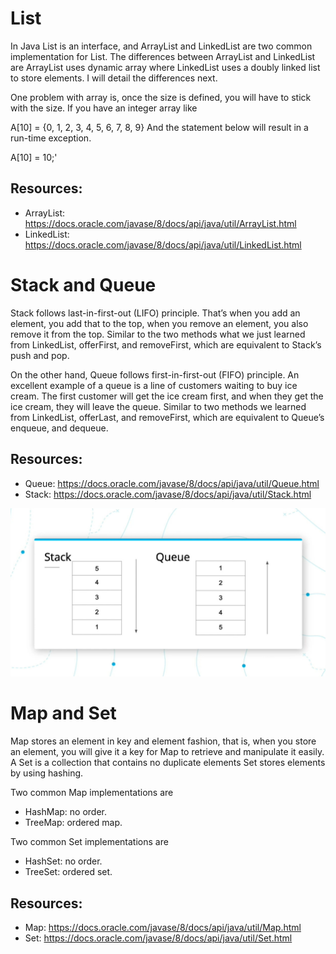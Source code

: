 # List
In Java List is an interface, and ArrayList and LinkedList are two common implementation for List. The differences between ArrayList and LinkedList 
are ArrayList uses dynamic array where LinkedList uses a doubly linked list to store elements. I will detail the differences next.

One problem with array is, once the size is defined, you will have to stick with the size. If you have an integer array like

A[10] = {0, 1, 2, 3, 4, 5, 6, 7, 8, 9} 
And the statement below will result in a run-time exception.

A[10] = 10;'


## Resources:
* ArrayList: https://docs.oracle.com/javase/8/docs/api/java/util/ArrayList.html
* LinkedList: https://docs.oracle.com/javase/8/docs/api/java/util/LinkedList.html



# Stack and Queue
Stack follows last-in-first-out (LIFO) principle. That’s when you add an element, you add that to the top, when you remove an element, 
you also remove it from the top. Similar to the two methods what we just learned from LinkedList, offerFirst, and removeFirst, which are 
equivalent to Stack’s push and pop.

On the other hand, Queue follows first-in-first-out (FIFO) principle. An excellent example of a queue is a line of customers waiting to 
buy ice cream. The first customer will get the ice cream first, and when they get the ice cream, they will leave the queue. Similar to 
two methods we learned from LinkedList, offerLast, and removeFirst, which are equivalent to Queue’s enqueue, and dequeue.


## Resources:
* Queue: https://docs.oracle.com/javase/8/docs/api/java/util/Queue.html
* Stack: https://docs.oracle.com/javase/8/docs/api/java/util/Stack.html


<p align="center">
  <img src="https://github.com/iamAkolab/udacity_javadev_nanodegree/blob/main/part2_java_basics/StackAndQueue.png" title="Stack and Queue">
</p>



# Map and Set
Map stores an element in key and element fashion, that is, when you store an element, you will give it a key for Map to retrieve and manipulate it easily. 
A Set is a collection that contains no duplicate elements Set stores elements by using hashing.

Two common Map implementations are 
* HashMap: no order.
* TreeMap: ordered map.

Two common Set implementations are 
* HashSet: no order.
* TreeSet: ordered set.

## Resources:
* Map: https://docs.oracle.com/javase/8/docs/api/java/util/Map.html
* Set: https://docs.oracle.com/javase/8/docs/api/java/util/Set.html
